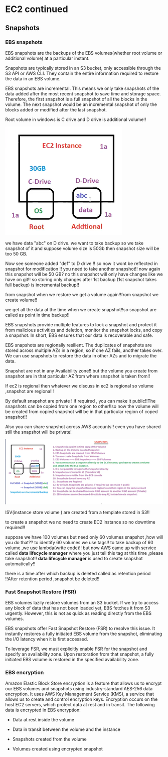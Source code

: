 # EC2 continued
## Snapshots

### EBS snapshots
EBS snapshots are the backups of the EBS volumes(whether root volume or additional volume) at a particular instant. 


Snapshots are typically stored in an S3 bucket, only accessible through the S3 API or AWS CLI. They contain the entire information required to restore the data in an EBS volume.

EBS snapshots are incremental. This means we only take snapshots of the data added after the most recent snapshot to save time and storage space. Therefore, the first snapshot is a full snapshot of all the blocks in the volume. The next snapshot would be an incremental snapshot of only the blocks added or modified after the last snapshot. 

Root volume in windows is C drive and D drive is additional volume!!

![alt text](image.png)

we have data "abc" on D drive. we want to take backup so we take snapshot of it and suppose volume size is 50Gb then snapshot size will be too 50 GB.

Now see someone added "def" to D drive !! so now it wont be reflected in snapshot for modification !! you need to take another snapshot!! now again this snapshot will be 50 GB? no this snapshot will only have changes like we have on git!!
so storing only changes after 1st backup (1st snapshot takes full backup) is incremental backup!!

from snapshot when we restore we get a volume again!!from snapshot we create volume!!

we get all the data at the time when we create snapshot!!so snapshot are called as point in time backup!!


EBS snapshots provide multiple features to lock a snapshot and protect it from malicious activities and deletion, monitor the snapshot locks, and copy a snapshot. In short, EBS ensures that our data is recoverable and safe.

EBS snapshots are regionally resilient. The duplicates of snapshots are stored across multiple AZs in a region, so if one AZ fails, another takes over. We can use snapshots to restore the data in other AZs and to migrate the data.

Snapshot are not in any Availability zone!! but the volume you create from snapshot are in that particular AZ from where snapshot is taken from!!

If ec2 is regional then whatever we discuss in ec2 is regional so volume ,snapshot are regional!!

By default snapshot are private ! if required , you can make it public!!The snapshots can be copied from one region to other!!so now the volume will be created from copied snapshot will be in that particular region of coped snapshot!! 

Also you can share snapshot across AWS accounts!! even you have shared still the snapshot will be private!

 ![alt text](image-1.png)

ISV(instance store volume ) are created from a template stored in S3!!

to create a snapshot we no need to create EC2 instance so no downtime required!!

suppose we have 100 volumes but need only 60 volumes snapshot ,how will you do that?? to identify 60 volumes we use tags!! to take backup of 60 volume ,we use lambda(write code)!! but now AWS came up with service called __data lifecycle manager__ where you just tell this tag at this time ,please take snapshot!! __data lifecycle manager__ is used to create snapshot automatically!!

there is a time after which backup is deleted called as retention period !!After retention period ,snapshot be deleted!!

### Fast Snapshot Restore (FSR)
EBS volumes lazily restore volumes from an S3 bucket. If we try to access any block of data that has not been loaded yet, EBS fetches it from S3 urgently. However, this is not as quick as reading directly from the EBS volumes.

EBS snapshots offer Fast Snapshot Restore (FSR) to resolve this issue. It instantly restores a fully initiated EBS volume from the snapshot, eliminating the I/O latency when it is first accessed.

To leverage FSR, we must explicitly enable FSR for the snapshot and specify an availability zone. Upon restoration from that snapshot, a fully initiated EBS volume is restored in the specified availability zone.

### EBS encryption
Amazon Elastic Block Store encryption is a feature that allows us to encrypt our EBS volumes and snapshots using industry-standard AES-256 data encryption. It uses AWS Key Management Service (KMS), a service that allows us to create and control encryption keys. Encryption occurs on the host EC2 servers, which protect data at rest and in transit. The following data is encrypted in EBS encryption:

- Data at rest inside the volume

- Data in transit between the volume and the instance

- Snapshots created from the volume

- Volumes created using encrypted snapshot